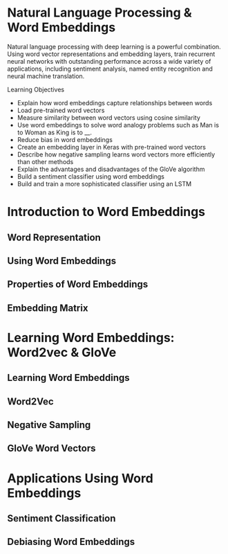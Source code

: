 # Natural Language Processing & Word Embeddings

Natural language processing with deep learning is a powerful combination. Using word vector representations and embedding layers, train recurrent neural networks with outstanding performance across a wide variety of applications, including sentiment analysis, named entity recognition and neural machine translation.

Learning Objectives
- Explain how word embeddings capture relationships between words
- Load pre-trained word vectors
- Measure similarity between word vectors using cosine similarity
- Use word embeddings to solve word analogy problems such as Man is to Woman as King is to __.
- Reduce bias in word embeddings
- Create an embedding layer in Keras with pre-trained word vectors
- Describe how negative sampling learns word vectors more efficiently than other methods
- Explain the advantages and disadvantages of the GloVe algorithm
- Build a sentiment classifier using word embeddings
- Build and train a more sophisticated classifier using an LSTM

# Introduction to Word Embeddings

## Word Representation

## Using Word Embeddings

## Properties of Word Embeddings

## Embedding Matrix

# Learning Word Embeddings: Word2vec &amp; GloVe

## Learning Word Embeddings

## Word2Vec

## Negative Sampling

## GloVe Word Vectors

# Applications Using Word Embeddings

## Sentiment Classification

## Debiasing Word Embeddings

